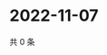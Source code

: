 # 2022-11-07

共 0 条

<!-- BEGIN WEIBO -->
<!-- 最后更新时间 Mon Nov 07 2022 19:00:55 GMT+0800 (China Standard Time) -->

<!-- END WEIBO -->
